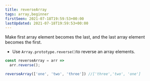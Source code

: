 ```yaml
---
title: reverseArray
tags: array,beginner
firstSeen: 2021-07-18T19:59:53+00:00
lastUpdated: 2021-07-18T19:59:53+00:00
---
```


Make first array element becomes the last, and the last array element becomes the first.

- Use `Array.prototype.reverse()`to reverse an array elements.


```js
const reverseArray = arr =>
  arr.reverse();
```

```js
reverseArray(['one', 'two', 'three']) //['three','two', 'one']
```
